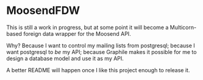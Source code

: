 # MoosendFDW

This is still a work in progress, but at some point it will become a
Multicorn-based foreign data wrapper for the Moosend API.

Why? Because I want to control my mailing lists from postgresql; because I want
postgresql to *be* my API; because Graphile makes it possible for me to design a
database model and use it as my API.

A better README will happen once I like this project enough to release it.
